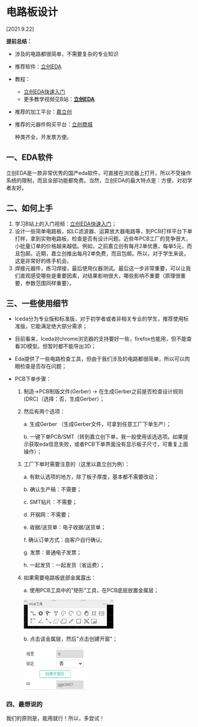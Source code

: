 # 电路板设计

[2021.9.22]



**提前总结：**

- 涉及的电路都很简单，不需要复杂的专业知识

- 推荐软件：[立创EDA](https://lceda.cn/)

- 教程：

  - [立创EDA快速入门](https://www.bilibili.com/video/BV1Q441167nu)
  - 更多教学视频见B站：[**立创EDA**](https://space.bilibili.com/430536057?from=search&seid=13218361513756254409)

- 推荐的加工平台：[嘉立创](https://www.jlc.com/#)

- 推荐的元器件购买平台：[立创商城](https://www.szlcsc.com/) 

  种类齐全，开发票方便。



## 一、EDA软件

立创EDA是一款非常优秀的国产eda软件，可直接在浏览器上打开，所以不受操作系统的限制，而且全部功能都免费。当然，立创EDA的最大特点是：方便，对初学者友好。



## 二、如何上手

1. 学习B站上的入门视频：[立创EDA快速入门](https://www.bilibili.com/video/BV1Q441167nu)；
2. 设计一些简单电路板，如LC滤波器、运算放大器电路等，到PCB打样平台下单打样，拿到实物电路板，检查是否有设计问题。近些年PCB工厂的竞争很大，小批量订单的价格越来越低。例如，之前嘉立创有每月2单优惠，每单5元，而且包邮。近期，嘉立创推出每月2单免费，而且包邮。所以，对于学生来说，这是非常好的练手机会。
3. 焊接元器件，练习焊接，最后使用仪器测试。最后这一步非常重要，可以让我们直观感受哪些是重要因素，对结果影响很大，哪些影响不重要（原理很重要，参数范围同样重要）。



## 三、一些使用细节

- lceda分为专业版和标准版，对于初学者或者非相关专业的学生，推荐使用标准版，它能满足绝大部分需求；

- 目前看来，lceda对chrome浏览器的支持要好一些，firefox也能用，但不能查看3D模型。但暂时都不能导出3D；

- Eda提供了一些电路检查工具，但由于我们涉及的电路都很简单，所以可以肉眼检查是否存在问题；

- PCB下单步骤：

  1. 制造->PCB制版文件(Gerber) -> 在生成Gerber之前是否检查设计规则(DRC)（选择：否，生成Gerber）；

  2. 然后有两个选项：

     a. 生成Gerber （生成Gerber文件，可拿到任意工厂下单生产）；

     b. 一键下单PCB/SMT（转到嘉立创下单，我一般使用该选选项。如果提示获取eda信息失败，或者PCB下单界面没有显示板子尺寸，可重复上面操作）；

  3. 工厂下单时需要注意的（这里以嘉立创为例）：

     a. 有默认选项的地方，除了板子厚度，基本都不需要改动；

     b. 确认生产稿：不需要；

     c. SMT贴片：不需要；

     d. 开钢网：不需要；

     e. 收据/送货单：电子收据/送货单；

     f. 确认订单方式：由客户自行确认;

     g. 发票：普通电子发票；

     h. 一起发货：一起发货（省运费）；

  4. 如果需要电路板底部金属露出：

     a. 使用PCB工具中的"矩形"工具，在PCB底层放置金属层；

     <img src="figures/13.png" style="zoom:67%;" />

     b. 点击该金属层，然后"点击创建开窗"；

     <img src="figures/14.png" style="zoom:80%;" />


### 四、最想说的

我们的原则是，能用就行！所以，多尝试！
